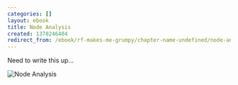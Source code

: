 ```yaml
---
categories: []
layout: ebook
title: Node Analysis
created: 1378246404
redirect_from: /ebook/rf-makes-me-grumpy/chapter-name-undefined/node-analysis
---
```

Need to write this up...

![Node Analysis](http://k4kpk.com/sites/k4kpk.com/files/ebook/Node-Analysis.png)

